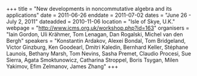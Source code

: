 +++
title = "New developments in noncommutative algebra and its applications"
date = 2011-06-26
enddate = 2011-07-02
dates = "June 26 - July 2, 2011"
dateadded = 2010-11-06
location = "Isle of Skye, U.K."
webpage = "http://www.icms.org.uk/workshop.php?id=163"
organisers = "Iain Gordon, Uli Krähmer, Tom Lenagan, Dan Rogalski, Michel van den Bergh"
speakers = "Konstantin Ardakov, Alexei Bondal, Tom Bridgeland, Victor Ginzburg, Ken Goodearl, Dmitri Kaledin, Bernhard Keller, Stéphane Launois, Bethany Marsh, Tom Nevins, Sasha Premet, Claudio Procesi, Sue Sierra, Agata Smoktunowicz, Catharina Stroppel, Boris Tsygan, Milen Yakimov, Efim Zelmanov, James Zhang"
+++
